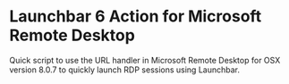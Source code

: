 # Launchbar 6 Action for Microsoft Remote Desktop

Quick script to use the URL handler in Microsoft Remote Desktop for OSX version
8.0.7 to quickly launch RDP sessions using Launchbar.

